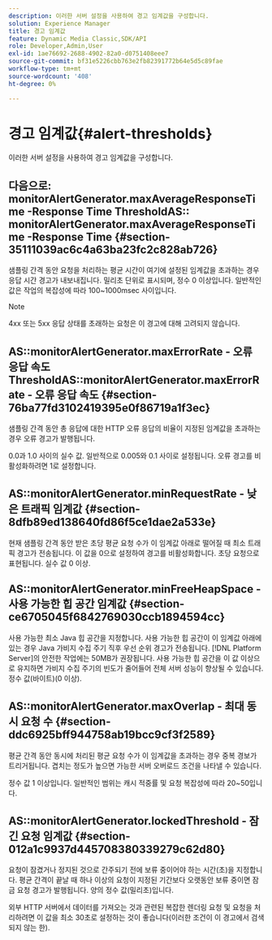 ```yaml
---
description: 이러한 서버 설정을 사용하여 경고 임계값을 구성합니다.
solution: Experience Manager
title: 경고 임계값
feature: Dynamic Media Classic,SDK/API
role: Developer,Admin,User
exl-id: 1ae76692-2688-4902-82a0-d0751408eee7
source-git-commit: bf31e5226cbb763e2fb82391772b64e5d5c89fae
workflow-type: tm+mt
source-wordcount: '408'
ht-degree: 0%

---
```


# 경고 임계값{#alert-thresholds}

이러한 서버 설정을 사용하여 경고 임계값을 구성합니다.

## 다음으로: monitorAlertGenerator.maxAverageResponseTime -Response Time ThresholdAS:: monitorAlertGenerator.maxAverageResponseTime -Response Time {#section-35111039ac6c4a63ba23fc2c828ab726}

샘플링 간격 동안 요청을 처리하는 평균 시간이 여기에 설정된 임계값을 초과하는 경우 응답 시간 경고가 내보내집니다. 밀리초 단위로 표시되며, 정수 0 이상입니다. 일반적인 값은 작업의 복잡성에 따라 100~1000msec 사이입니다.

>[!NOTE]
>
>4xx 또는 5xx 응답 상태를 초래하는 요청은 이 경고에 대해 고려되지 않습니다.

## AS::monitorAlertGenerator.maxErrorRate - 오류 응답 속도 ThresholdAS::monitorAlertGenerator.maxErrorRate - 오류 응답 속도 {#section-76ba77fd3102419395e0f86719a1f3ec}

샘플링 간격 동안 총 응답에 대한 HTTP 오류 응답의 비율이 지정된 임계값을 초과하는 경우 오류 경고가 발행됩니다.

0.0과 1.0 사이의 실수 값. 일반적으로 0.005와 0.1 사이로 설정됩니다. 오류 경고를 비활성화하려면 1로 설정합니다.

## AS::monitorAlertGenerator.minRequestRate - 낮은 트래픽 임계값 {#section-8dfb89ed138640fd86f5ce1dae2a533e}

현재 샘플링 간격 동안 받은 초당 평균 요청 수가 이 임계값 아래로 떨어질 때 최소 트래픽 경고가 전송됩니다. 이 값을 0으로 설정하여 경고를 비활성화합니다. 초당 요청으로 표현됩니다. 실수 값 0 이상.

## AS::monitorAlertGenerator.minFreeHeapSpace - 사용 가능한 힙 공간 임계값 {#section-ce6705045f6842769030ccb1894594cc}

사용 가능한 최소 Java 힙 공간을 지정합니다. 사용 가능한 힙 공간이 이 임계값 아래에 있는 경우 Java 가비지 수집 주기 직후 우선 순위 경고가 전송됩니다. [!DNL Platform Server]의 안전한 작업에는 50MB가 권장됩니다. 사용 가능한 힙 공간을 이 값 이상으로 유지하면 가비지 수집 주기의 빈도가 줄어들어 전체 서버 성능이 향상될 수 있습니다. 정수 값(바이트)(0 이상).

## AS::monitorAlertGenerator.maxOverlap - 최대 동시 요청 수 {#section-ddc6925bff944758ab19bcc9cf3f2589}

평균 간격 동안 동시에 처리된 평균 요청 수가 이 임계값을 초과하는 경우 중복 경보가 트리거됩니다. 겹치는 정도가 높으면 가능한 서버 오버로드 조건을 나타낼 수 있습니다.

정수 값 1 이상입니다. 일반적인 범위는 캐시 적중률 및 요청 복잡성에 따라 20~50입니다.

## AS::monitorAlertGenerator.lockedThreshold - 잠긴 요청 임계값 {#section-012a1c9937d445708380339279c62d80}

요청이 잠겼거나 정지된 것으로 간주되기 전에 보류 중이어야 하는 시간(초)을 지정합니다. 평균 간격이 끝날 때 하나 이상의 요청이 지정된 기간보다 오랫동안 보류 중이면 잠금 요청 경고가 발행됩니다. 양의 정수 값(밀리초)입니다.

외부 HTTP 서버에서 데이터를 가져오는 것과 관련된 복잡한 렌더링 요청 및 요청을 처리하려면 이 값을 최소 30초로 설정하는 것이 좋습니다(이러한 조건이 이 경고에서 검색되지 않는 한).
